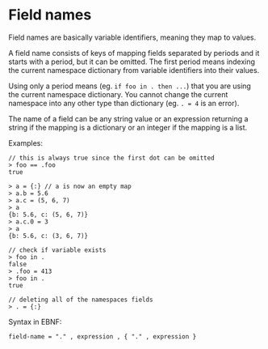 # Field names

Field names are basically variable identifiers, meaning they map to values.

A field name consists of keys of mapping fields separated by periods and it starts with a period, but it can be omitted.
The first period means indexing the current namespace dictionary from variable identifiers into their values.

Using only a period means (eg. `if foo in . then ...`) that you are using the current namespace dictionary.
You cannot change the current namespace into any other type than dictionary (eg. `. = 4` is an error).

The name of a field can be any string value or an expression returning a string if the mapping is a dictionary or an integer if the mapping is a list.

Examples:
```
// this is always true since the first dot can be omitted
> foo == .foo
true
```
```
> a = {:} // a is now an empty map
> a.b = 5.6
> a.c = (5, 6, 7)
> a
{b: 5.6, c: (5, 6, 7)}
> a.c.0 = 3
> a
{b: 5.6, c: (3, 6, 7)}
```
```
// check if variable exists
> foo in .
false
> .foo = 413
> foo in .
true
```
```
// deleting all of the namespaces fields
> . = {:}
```

Syntax in EBNF:
```
field-name = "." , expression , { "." , expression }
```
